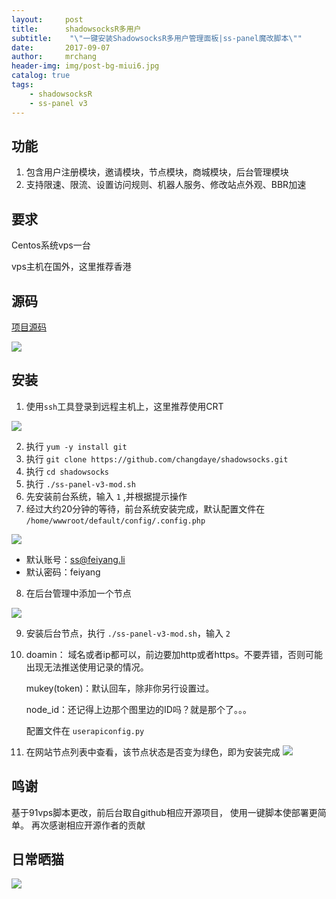 ```yaml
---
layout:     post
title:      shadowsocksR多用户
subtitle:    "\"一键安装ShadowsocksR多用户管理面板|ss-panel魔改脚本\""
date:       2017-09-07
author:     mrchang
header-img: img/post-bg-miui6.jpg
catalog: true
tags:
    - shadowsocksR
    - ss-panel v3
---
```


## 功能
1. 包含用户注册模块，邀请模块，节点模块，商城模块，后台管理模块
2. 支持限速、限流、设置访问规则、机器人服务、修改站点外观、BBR加速

## 要求
Centos系统vps一台

vps主机在国外，这里推荐香港

## 源码

[项目源码](https://github.com/changdaye/shadowsocks)

![](https://ww4.sinaimg.cn/large/a15b4afegy1fjatmtrclkj21k20w411i)

## 安装

 1. 使用`ssh`工具登录到远程主机上，这里推荐使用CRT
 
 ![](https://ww4.sinaimg.cn/large/a15b4afegy1fjau5zr1lbj211o0l6n0r)
 
 2. 执行 `yum -y install git `
 3. 执行 `git clone https://github.com/changdaye/shadowsocks.git `
 4. 执行 `cd shadowsocks`
 5. 执行 `./ss-panel-v3-mod.sh`
 6. 先安装前台系统，输入 `1` ,并根据提示操作
 7. 经过大约20分钟的等待，前台系统安装完成，默认配置文件在 `/home/wwwroot/default/config/.config.php`
 
 ![](https://ww4.sinaimg.cn/large/a15b4afegy1fjauqefxe7j21740ku13m)
 
 * 默认账号：ss@feiyang.li
 * 默认密码：feiyang
 
 8. 在后台管理中添加一个节点

 ![](https://ww4.sinaimg.cn/large/a15b4afegy1fjavigevjhj21201boafq)
 
 9. 安装后台节点，执行 `./ss-panel-v3-mod.sh`，输入  `2`

 10. doamin： 域名或者ip都可以，前边要加http或者https。不要弄错，否则可能出现无法推送使用记录的情况。 
 
	 mukey(token)：默认回车，除非你另行设置过。
	 
     node_id：还记得上边那个图里边的ID吗？就是那个了。。。
     
     配置文件在 `userapiconfig.py`
 11. 在网站节点列表中查看，该节点状态是否变为绿色，即为安装完成
 ![](https://ww4.sinaimg.cn/large/a15b4afegy1fjavmu3zfsj20go0hwjt1)    
 
## 鸣谢
 
 基于91vps脚本更改，前后台取自github相应开源项目，
 使用一键脚本使部署更简单。
 再次感谢相应开源作者的贡献
 
## 日常晒猫
 
![](https://cdn-blog.oss-cn-beijing.aliyuncs.com/17-9-9/66408733.jpg)


